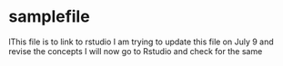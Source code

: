 # samplefile
lThis file is to link to rstudio
I am trying to update this file on July 9 and revise the concepts
I will now go to Rstudio and check for the same
